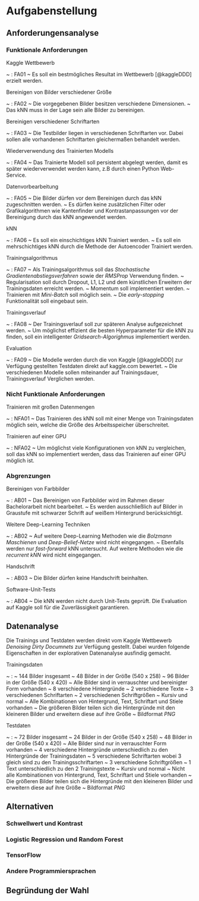 # Aufgabenstellung

## Anforderungensanalyse

### Funktionale Anforderungen

Kaggle Wettbewerb

  ~ : FA01
  ~ Es soll ein bestmögliches Resultat im Wettbewerb [@kaggleDDD] erzielt werden.

Bereinigen von Bilder verschiedener Größe

  ~ : FA02
  ~ Die vorgegebenen Bilder besitzen verschiedene Dimensionen.
  ~ Das kNN muss in der Lage sein alle Bilder zu bereinigen.

Bereinigen verschiedener Schriftarten

  ~ : FA03
  ~ Die Testbilder liegen in verschiedenen Schriftarten vor. Dabei sollen alle vorhandenen Schriftarten gleichermaßen behandelt werden.

Wiederverwendung des Trainierten Modells

  ~ : FA04
  ~ Das Trainierte Modell soll persistent abgelegt werden, damit es später wiederverwendet werden kann, z.B durch einen Python Web-Service.

Datenvorbearbeitung

  ~ : FA05
  ~ Die Bilder dürfen vor dem Bereinigen durch das kNN zugeschnitten werden.
  ~ Es dürfen keine zusätzlichen Filter oder Grafikalgorithmen wie Kantenfinder und Kontrastanpassungen vor der Bereinigung durch das kNN angewendet werden.

kNN

  ~ : FA06
  ~ Es soll ein einschichtiges kNN Trainiert werden.
  ~ Es soll ein mehrschichtiges kNN durch die Methode der Autoencoder Trainiert werden.

Trainingsalgorithmus

  ~ : FA07
  ~ Als Trainingsalgorithmus soll das *Stochastische Gradientenabstiegsverfahren* sowie der *RMSProp* Verwendung finden.
  ~ Regularisation soll durch Dropout, L1, L2 und dem künstlichen Erweitern der Trainingsdaten erreicht werden.
  ~ Momentum soll implementiert werden.
  ~ Trainieren  mit *Mini-Batch* soll möglich sein.
  ~ Die *early-stopping* Funktionalität soll eingebaut sein.

Trainingsverlauf

  ~ : FA08
  ~ Der Trainingsverlauf soll zur späteren Analyse aufgezeichnet werden.
  ~ Um möglichst effizient die besten Hyperparameter für die kNN zu finden, soll ein intelligenter *Gridsearch-Algorighmus* implementiert werden.

Evaluation

  ~ : FA09
  ~ Die Modelle werden durch die von Kaggle [@kaggleDDD] zur Verfügung gestellten Testdaten direkt auf kaggle.com bewertet.
  ~ Die verschiedenen Modelle sollen miteinander auf Trainingsdauer, Trainingsverlauf Verglichen werden.

### Nicht Funktionale Anforderungen

Trainieren mit großen Datenmengen

  ~ : NFA01
  ~ Das Trainieren des kNN soll mit einer Menge von Trainingsdaten möglich sein, welche die Größe des Arbeitsspeicher überschreitet.

Trainieren auf einer GPU

  ~ : NFA02
  ~ Um möglichst viele Konfigurationen von kNN zu vergleichen, soll das kNN so implementiert werden, dass das Trainieren auf einer GPU möglich ist.

### Abgrenzungen

Bereinigen von Farbbilder

  ~ : AB01
  ~ Das Bereinigen von Farbbilder wird im Rahmen dieser Bachelorarbeit nicht bearbeitet.
  ~ Es werden ausschließlich auf Bilder in Graustufe mit schwarzer Schrift auf weißem Hintergrund berücksichtigt.

Weitere Deep-Learning Techniken

  ~ : AB02
  ~ Auf weitere Deep-Learning Methoden wie die *Bolzmann Maschienen* und *Deep-Belief-Netze* wird nicht eingegangen.
  ~ Ebenfalls werden nur *fast-forward* kNN untersucht. Auf weitere Methoden wie die *recurrent kNN* wird nicht eingegangen.

Handschrift

  ~ : AB03
  ~ Die Bilder dürfen keine Handschrift beinhalten.

Software-Unit-Tests

  ~ : AB04
  ~ Die kNN werden nicht durch Unit-Tests geprüft. Die Evaluation auf Kaggle soll für die Zuverlässigkeit garantieren.

## Datenanalyse

Die Trainings und Testdaten werden direkt vom Kaggle Wettbewerb *Denoising Dirty Documnets* zur Verfügung gestellt.
Dabei wurden folgende Eigenschaften in der explorativen Datenanalyse ausfindig gemacht.

Trainingsdaten

  ~ :
  ~ 144 Bilder insgesamt
  ~ 48 Bilder in der Größe (540 x 258)
  ~ 96 Bilder in der Größe (540 x 420)
  ~ Alle Bilder sind in verrauschter und bereinigter Form vorhanden
  ~ 8 verschiedene Hintergründe
  ~ 2 verschiedene Texte
  ~ 3 verschiedenen Schriftarten
  ~ 2 verschiedenen Schriftgrößen
  ~ Kursiv und normal
  ~ Alle Kombinationen von Hintergrund, Text, Schriftart und Stiele vorhanden
  ~ Die größeren Bilder teilen sich die Hintergründe mit den kleineren Bilder und erweitern diese auf ihre Größe
  ~ Bildformat *PNG*

Testdaten

  ~ :
  ~ 72 Bilder insgesamt
  ~ 24 Bilder in der Größe (540 x 258)
  ~ 48 Bilder in der Größe (540 x 420)
  ~ Alle Bilder sind nur in verrauschter Form vorhanden
  ~ 4 verschiedene Hintergründe unterschiedlich zu den Hintergründe der Trainingsdaten
  ~ 5 verschiedene Schriftarten wobei 3 gleich sind zu den Trainingsschriftarten
  ~ 3 verschiedene Schriftgrößen
  ~ 1 Text unterschiedlich zu den 2 Trainingstexte
  ~ Kursiv und normal
  ~ Nicht alle Kombinationen von Hintergrund, Text, Schriftart und Stiele vorhanden
  ~ Die größeren Bilder teilen sich die Hintergründe mit den kleineren Bilder und erweitern diese auf ihre Größe
  ~ Bildformat *PNG*




## Alternativen

### Schwellwert und Kontrast

### Logistic Regression und Random Forest

### TensorFlow

### Andere Programmiersprachen

## Begründung der Wahl
